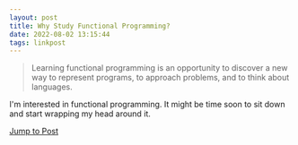 ```yaml
---
layout: post
title: Why Study Functional Programming?
date: 2022-08-02 13:15:44
tags: linkpost
---
```


> Learning functional programming is an opportunity to discover a new way to represent programs, to approach problems, and to think about languages.

I'm interested in functional programming. It might be time soon to sit down and start wrapping my head around it.

[Jump to Post](https://acm.wustl.edu/functional/whyfp.php)

